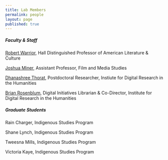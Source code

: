 ```yaml
---
title: Lab Members
permalink: people
layout: page
published: true
---
```


##### Faculty & Staff

[Robert Warrior](http://americanstudies.ku.edu/robert-warrior), Hall Distinguished Professor of American Literature & Culture

[Joshua Miner](https://film.ku.edu/joshua-miner), Assistant Professor, Film and Media Studies

[Dhanashree Thorat](https://dhanashreethorat.com), Postdoctoral Researcher, Instiute for Digital Research in the Humanities

[Brian Rosenblum](http://idrh.ku.edu/), Digital Initiatives Librarian & Co-Director, Institute for Digital Research in the Humanities

##### Graduate Students

Rain Charger, Indigenous Studies Program

Shane Lynch, Indigenous Studies Program

Tweesna Mills, Indigenous Studies Program

Victoria Kaye, Indigenous Studies Program
